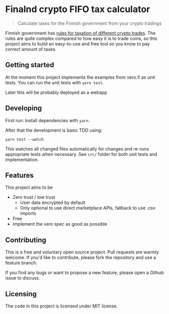# Finalnd crypto FIFO tax calculator
> Calculate taxes for the Finnish government from your crypto tradings

Finnish government has [rules for taxation of different crypto
trades](https://www.vero.fi/syventavat-vero-ohjeet/ohje-hakusivu/48411/virtuaalivaluuttojen-verotus3/).
The rules are quite complex compared to how easy it is to trade coins, so this
project aims to build an easy-to-use and free tool so you know to pay correct
amount of taxes.

## Getting started

At the moment this project implements the examples from vero.fi as unit tests.
You can run the unit tests with `yarn test`.

Later this will be probably deployed as a webapp

## Developing

First run: Install dependencies with `yarn`.

After that the development is basic TDD using:

```
yarn test --watch
```

This watches all changed files automatically for changes and re-runs appropriate
tests when necessary. See `src/` folder for both unit tests and implementation.

## Features

This project aims to be
* Zero trust / low trust
  * User data encrypted by default
  * Only optional to use direct marketplace APIs, fallback to use .csv imports
* Free
* Implement the vero spec as good as possible

## Contributing

This is a free and voluntary open source project. Pull requests are warmly
welcome. If you'd like to contribute, please fork the repository and use a
feature branch.

If you find any bugs or want to propose a new feature, please open a Github
issue to discuss.

## Licensing

The code in this project is licensed under MIT license.

